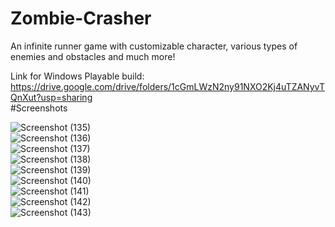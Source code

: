 # Zombie-Crasher
An infinite runner game with customizable character, various types of enemies and obstacles and much more!
</br>

Link for Windows Playable build: https://drive.google.com/drive/folders/1cGmLWzN2ny91NXO2Kj4uTZANyvTQnXut?usp=sharing </br>
#Screenshots

![Screenshot (135)](https://user-images.githubusercontent.com/106113538/178966315-fd7caa11-20c4-4ec9-8c80-243fb8cceb0f.png)</br>
![Screenshot (136)](https://user-images.githubusercontent.com/106113538/178966321-c9d129e3-0940-4052-937e-fd994b0f0f75.png)</br>
![Screenshot (137)](https://user-images.githubusercontent.com/106113538/178966327-9080288d-125c-4fd5-8874-62a77162d9cc.png)</br>
![Screenshot (138)](https://user-images.githubusercontent.com/106113538/178966330-38999370-c288-48a6-b232-bfca4b232038.png)</br>
![Screenshot (139)](https://user-images.githubusercontent.com/106113538/178966333-209c8fe5-019c-47df-adf1-39d3287b69db.png)</br>
![Screenshot (140)](https://user-images.githubusercontent.com/106113538/178966336-a7217873-caf3-4fb2-8390-981449c7e569.png)</br>
![Screenshot (141)](https://user-images.githubusercontent.com/106113538/178966342-d51ec53b-b7d2-4f4b-8232-8a3886007e52.png)</br>
![Screenshot (142)](https://user-images.githubusercontent.com/106113538/178966346-9aea1160-5969-40a7-a133-8372587a569b.png)</br>
![Screenshot (143)](https://user-images.githubusercontent.com/106113538/178966350-d5eb9293-b919-4d98-b141-567f43cac308.png)</br>
